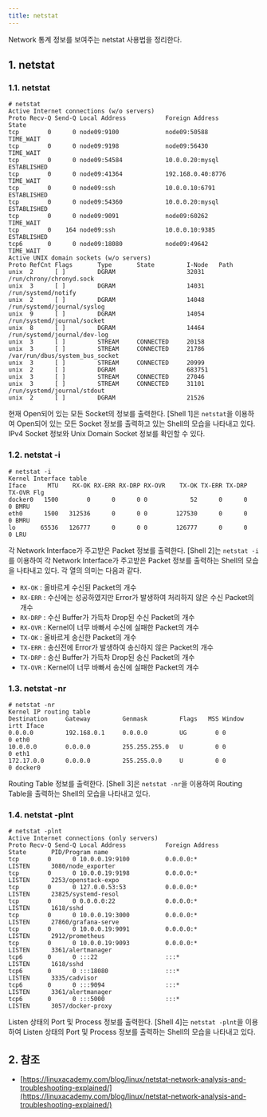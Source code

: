 ```yaml
---
title: netstat
---
```


Network 통계 정보를 보여주는 netstat 사용법을 정리한다.

## 1. netstat

### 1.1. netstat

```shell {caption="[Shell 1] netstat"}
# netstat 
Active Internet connections (w/o servers)
Proto Recv-Q Send-Q Local Address           Foreign Address         State
tcp        0      0 node09:9100             node09:50588            TIME_WAIT
tcp        0      0 node09:9198             node09:56430            TIME_WAIT
tcp        0      0 node09:54584            10.0.0.20:mysql         ESTABLISHED
tcp        0      0 node09:41364            192.168.0.40:8776       TIME_WAIT
tcp        0      0 node09:ssh              10.0.0.10:6791          ESTABLISHED
tcp        0      0 node09:54360            10.0.0.20:mysql         ESTABLISHED
tcp        0      0 node09:9091             node09:60262            TIME_WAIT
tcp        0    164 node09:ssh              10.0.0.10:9385          ESTABLISHED
tcp6       0      0 node09:18080            node09:49642            TIME_WAIT
Active UNIX domain sockets (w/o servers)
Proto RefCnt Flags       Type       State         I-Node   Path
unix  2      [ ]         DGRAM                    32031    /run/chrony/chronyd.sock
unix  3      [ ]         DGRAM                    14031    /run/systemd/notify
unix  2      [ ]         DGRAM                    14048    /run/systemd/journal/syslog
unix  9      [ ]         DGRAM                    14054    /run/systemd/journal/socket
unix  8      [ ]         DGRAM                    14464    /run/systemd/journal/dev-log
unix  3      [ ]         STREAM     CONNECTED     20158
unix  3      [ ]         STREAM     CONNECTED     21786    /var/run/dbus/system_bus_socket
unix  3      [ ]         STREAM     CONNECTED     20999
unix  2      [ ]         DGRAM                    683751
unix  3      [ ]         STREAM     CONNECTED     27046
unix  3      [ ]         STREAM     CONNECTED     31101    /run/systemd/journal/stdout
unix  2      [ ]         DGRAM                    21526
```

현재 Open되어 있는 모든 Socket의 정보를 출력한다. [Shell 1]은 `netstat`을 이용하여 Open되어 있는 모든 Socket 정보를 출력하고 있는 Shell의 모습을 나타내고 있다. IPv4 Socket 정보와 Unix Domain Socket 정보를 확인할 수 있다.

### 1.2. netstat -i

```shell {caption="[Shell 2] netstat -i"}
# netstat -i
Kernel Interface table
Iface      MTU    RX-OK RX-ERR RX-DRP RX-OVR    TX-OK TX-ERR TX-DRP TX-OVR Flg
docker0   1500        0      0      0 0            52      0      0      0 BMRU
eth0      1500   312536      0      0 0        127530      0      0      0 BMRU
lo       65536   126777      0      0 0        126777      0      0      0 LRU
```

각 Network Interface가 주고받은 Packet 정보를 출력한다. [Shell 2]는 `netstat -i`를 이용하여 각 Network Interface가 주고받은 Packet 정보를 출력하는 Shell의 모습을 나타내고 있다. 각 열의 의미는 다음과 같다.

* `RX-OK` : 올바르게 수신된 Packet의 개수 
* `RX-ERR` : 수신에는 성공하였지만 Error가 발생하여 처리하지 않은 수신 Packet의 개수
* `RX-DRP` : 수신 Buffer가 가득차 Drop된 수신 Packet의 개수
* `RX-OVR` : Kernel이 너무 바빠서 수신에 실패한 Packet의 개수
* `TX-OK` : 올바르게 송신한 Packet의 개수
* `TX-ERR` : 송신전에 Error가 발생하여 송신하지 않은 Packet의 개수
* `TX-DRP` : 송신 Buffer가 가득차 Drop된 송신 Packet의 개수
* `TX-OVR` : Kernel이 너무 바빠서 송신에 실패한 Packet의 개수

### 1.3. netstat -nr

```shell {caption="[Shell 3] netstat -nr"}
# netstat -nr
Kernel IP routing table
Destination     Gateway         Genmask         Flags   MSS Window  irtt Iface
0.0.0.0         192.168.0.1     0.0.0.0         UG        0 0          0 eth0
10.0.0.0        0.0.0.0         255.255.255.0   U         0 0          0 eth1
172.17.0.0      0.0.0.0         255.255.0.0     U         0 0          0 docker0
```

Routing Table 정보를 출력한다. [Shell 3]은 `netstat -nr`을 이용하여 Routing Table을 출력하는 Shell의 모습을 나타내고 있다.

### 1.4. netstat -plnt

```shell {caption="[Shell 4] netstat -pln"}
# netstat -plnt
Active Internet connections (only servers)
Proto Recv-Q Send-Q Local Address           Foreign Address         State       PID/Program name
tcp        0      0 10.0.0.19:9100          0.0.0.0:*               LISTEN      3080/node_exporter
tcp        0      0 10.0.0.19:9198          0.0.0.0:*               LISTEN      2253/openstack-expo
tcp        0      0 127.0.0.53:53           0.0.0.0:*               LISTEN      23825/systemd-resol
tcp        0      0 0.0.0.0:22              0.0.0.0:*               LISTEN      1618/sshd
tcp        0      0 10.0.0.19:3000          0.0.0.0:*               LISTEN      27860/grafana-serve
tcp        0      0 10.0.0.19:9091          0.0.0.0:*               LISTEN      2912/prometheus
tcp        0      0 10.0.0.19:9093          0.0.0.0:*               LISTEN      3361/alertmanager
tcp6       0      0 :::22                   :::*                    LISTEN      1618/sshd
tcp6       0      0 :::18080                :::*                    LISTEN      3335/cadvisor
tcp6       0      0 :::9094                 :::*                    LISTEN      3361/alertmanager
tcp6       0      0 :::5000                 :::*                    LISTEN      3057/docker-proxy
```

Listen 상태의 Port 및 Process 정보를 출력한다. [Shell 4]는 `netstat -plnt`을 이용하여 Listen 상태의 Port 및 Process 정보를 출력하는 Shell의 모습을 나타내고 있다.

## 2. 참조

* [https://linuxacademy.com/blog/linux/netstat-network-analysis-and-troubleshooting-explained/](https://linuxacademy.com/blog/linux/netstat-network-analysis-and-troubleshooting-explained/)